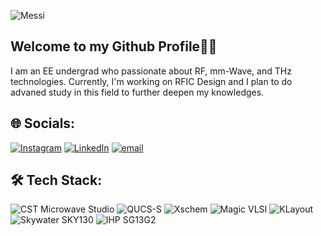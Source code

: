 ![Messi](https://media4.giphy.com/media/v1.Y2lkPTc5MGI3NjExZjZxZHB5NmR0aHh5NWZqOXd2eHB0cXlmc2p4YnEyNXlxeWZ1bWk2cSZlcD12MV9pbnRlcm5hbF9naWZfYnlfaWQmY3Q9Zw/TjAcxImn74uoDYVxFl/giphy.gif)

## Welcome to my Github Profile👋👋

I am an EE undergrad who passionate about RF, mm-Wave, and THz technologies. Currently, I'm working on RFIC Design and I plan to do advaned study in this field to further deepen my knowledges.

## 🌐 Socials:

[![Instagram](https://img.shields.io/badge/Instagram-%23E4405F.svg?logo=Instagram&logoColor=white)](https://instagram.com/mtfirmansyah_) [![LinkedIn](https://img.shields.io/badge/LinkedIn-%230077B5.svg?logo=linkedin&logoColor=white)](https://linkedin.com/in/muchammadtegarfirmansyah) [![email](https://img.shields.io/badge/Email-D14836?logo=gmail&logoColor=white)](mailto:mtfirmansyah15@gmail.com)

## 🛠️ Tech Stack:

![CST Microwave Studio](https://img.shields.io/badge/CST_Microwave_Studio-blue) ![QUCS-S](https://img.shields.io/badge/QUCS--S-orange) ![Xschem](https://img.shields.io/badge/Xschem-black) ![Magic VLSI](https://img.shields.io/badge/Magic_VLSI-pink) ![KLayout](https://img.shields.io/badge/KLayout-yellow) ![Skywater SKY130](https://img.shields.io/badge/Skywater_SKY130-grey) ![IHP SG13G2](https://img.shields.io/badge/IHP_SG13G2-red)
